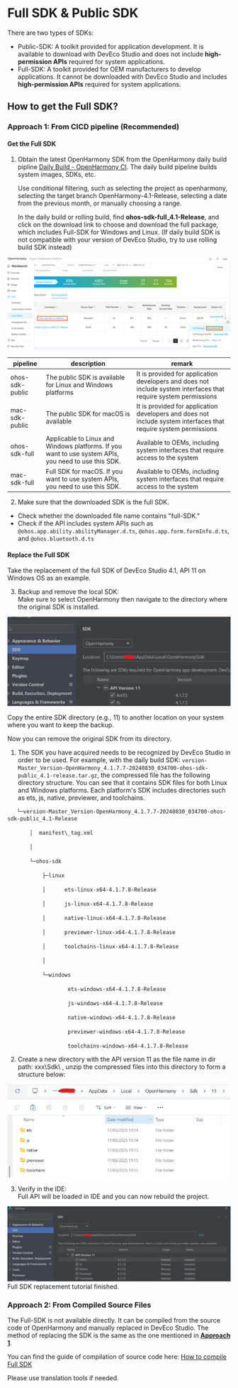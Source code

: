 # Full SDK & Public SDK

There are two types of SDKs:

* Public-SDK: A toolkit provided for application development. It is available to download with DevEco Studio and does not include **high-permission APIs** required for system applications.  
* Full-SDK: A toolkit provided for OEM manufacturers to develop applications. It cannot be downloaded with DevEco Studio and includes **high-permission APIs** required for system applications.

## How to get the Full SDK?

### **Approach 1: From CICD pipeline (Recommended)**

#### Get the Full SDK

1. Obtain the latest OpenHarmony SDK from the OpenHarmony daily build pipline [Daily Build - OpenHarmony CI](https://ci.openharmony.cn/workbench/cicd/dailybuild/dailylist). The daily build pipeline builds system images, SDKs, etc.  
   
   Use conditional filtering, such as selecting the project as openharmony, selecting the target branch OpenHarmony-4.1-Release, selecting a date from the previous month, or manually choosing a range.  
   
   In the daily build or rolling build, find **ohos-sdk-full_4.1-Release**, and click on the download link to choose and download the full package, which includes Full-SDK for Windows and Linux.  (If daily build SDK is not compatible with your version of DevEco Studio, try to use rolling build SDK instead)  
<img src='./images/image19.png'>  
 

| pipeline        | description                                                                                          | remark                                                                                                           |
| --------------- | ---------------------------------------------------------------------------------------------------- | ---------------------------------------------------------------------------------------------------------------- |
| ohos-sdk-public | The public SDK is available for Linux and Windows platforms                                          | It is provided for application developers and does not include system interfaces that require system permissions |
| mac-sdk-public  | The public SDK for macOS is available                                                                | It is provided for application developers and does not include system interfaces that require system permissions |
| ohos-sdk-full   | Applicable to Linux and Windows platforms. If you want to use system APIs, you need to use this SDK. | Available to OEMs, including system interfaces that require access to the system                                 |
| mac-sdk-full    | Full SDK for macOS. If you want to use system APIs, you need to use this SDK.                        | Available to OEMs, including system interfaces that require access to the system                                 |

2. Make sure that the downloaded SDK is the full SDK.  
- Check whether the downloaded file name contains "full-SDK."  
- Check if the API includes system APIs such as `@ohos.app.ability.abilityManager.d.ts`, `@ohos.app.form.formInfo.d.ts`, and `@ohos.bluetooth.d.ts` 

#### Replace the Full SDK

Take the replacement of the full SDK of DevEco Studio 4.1, API 11 on Windows OS as an example.

3. Backup and remove the local SDK:  
   Make sure to select OpenHarmony then navigate to the directory where the original SDK is installed.
<img src='./images/image20.png'>  



Copy the entire SDK directory (e.g., 11) to another location on your system where you want to keep the backup.

Now you can remove the original SDK from its directory.

1. The SDK you have acquired needs to be recognized by DevEco Studio in order to be used. 
For example, with the daily build SDK: `version-Master_Version-OpenHarmony_4.1.7.7-20240830_034700-ohos-sdk-public_4.1-release.tar.gz`, the compressed file has the following directory structure. 
You can see that it contains SDK files for both Linux and Windows platforms. Each platform's SDK includes directories such as ets, js, native, previewer, and toolchains.
```
   └─version-Master_Version-OpenHarmony_4.1.7.7-20240830_034700-ohos-sdk-public_4.1-Release
   
       │  manifest\_tag.xml
       
       │
       
       └─ohos-sdk
       
           ├─linux
       
           │      ets-linux-x64-4.1.7.8-Release
       
           │      js-linux-x64-4.1.7.8-Release
       
           │      native-linux-x64-4.1.7.8-Release
       
           │      previewer-linux-x64-4.1.7.8-Release
       
           │      toolchains-linux-x64-4.1.7.8-Release
       
           │
       
           └─windows
       
                   ets-windows-x64-4.1.7.8-Release
       
                   js-windows-x64-4.1.7.8-Release
       
                   native-windows-x64-4.1.7.8-Release
       
                   previewer-windows-x64-4.1.7.8-Release
       
                   toolchains-windows-x64-4.1.7.8-Release
```
2. Create a new directory with the API version 11  as the file name in dir path: xxx\\Sdk\\ , unzip the compressed files  into this directory to form a structure below:
<img src='./images/image21.png'>  

3. Verify in the IDE:  
   Full API will be loaded in IDE and you can now rebuild the project.  
<img src='./images/image24.png'>  
Full SDK replacement tutorial finished.

### **Approach 2: From Compiled Source Files**

The Full-SDK is not available directly. It can be compiled from the source code of OpenHarmony and manually replaced in DevEco Studio. The method of replacing the SDK is the same as the one mentioned in [**Approach 1**](#approach-1-from-cicd-pipeline-recommended).

You can find the guide  of compilation of source code here: [How to compile Full SDK](https://gitee.com/openharmony/docs/blob/OpenHarmony-3.2-Release/zh-cn/application-dev/quick-start/full-sdk-compile-guide.md#%E7%BC%96%E8%AF%91full-sdk)

Please use translation tools if needed.

<div style="margin-top: 50px;"></div>